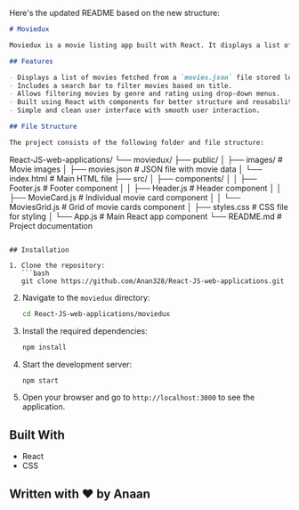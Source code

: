 Here's the updated README based on the new structure:

```markdown
# Moviedux

Moviedux is a movie listing app built with React. It displays a list of movies from json file and allows users to filter the movies based on genres and ratings using a search bar and dropdown menus.

## Features

- Displays a list of movies fetched from a `movies.json` file stored locally in the project.
- Includes a search bar to filter movies based on title.
- Allows filtering movies by genre and rating using drop-down menus.
- Built using React with components for better structure and reusability.
- Simple and clean user interface with smooth user interaction.

## File Structure

The project consists of the following folder and file structure:

```
React-JS-web-applications/
  └── moviedux/
      ├── public/
      │   ├── images/               # Movie images
      │   ├── movies.json           # JSON file with movie data
      │   └── index.html            # Main HTML file
      ├── src/
      │   ├── components/
      │   │   ├── Footer.js         # Footer component
      │   │   ├── Header.js         # Header component
      │   │   ├── MovieCard.js      # Individual movie card component
      │   │   └── MoviesGrid.js     # Grid of movie cards component
      │   ├── styles.css            # CSS file for styling
      │   └── App.js                # Main React app component
      └── README.md                 # Project documentation
```

## Installation

1. Clone the repository:
   ```bash
   git clone https://github.com/Anan328/React-JS-web-applications.git
   ```

2. Navigate to the `moviedux` directory:
   ```bash
   cd React-JS-web-applications/moviedux
   ```

3. Install the required dependencies:
   ```bash
   npm install
   ```

4. Start the development server:
   ```bash
   npm start
   ```

5. Open your browser and go to `http://localhost:3000` to see the application.

## Built With

- React
- CSS

## Written with ❤️ by Anaan
``` 
